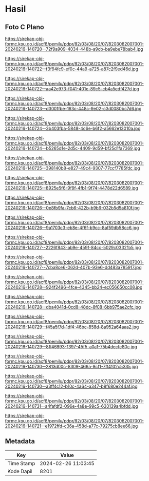 # Hasil

## Foto C Plano

https://sirekap-obj-formc.kpu.go.id/acf8/pemilu/pdpr/82/03/08/20/07/8203082007001-20240216-140720--72f9a909-4034-448b-a9cb-ba9ebe78bab4.jpg

https://sirekap-obj-formc.kpu.go.id/acf8/pemilu/pdpr/82/03/08/20/07/8203082007001-20240216-140722--f3f94fc9-ef0c-44a9-a725-a87c2f9ed46d.jpg

https://sirekap-obj-formc.kpu.go.id/acf8/pemilu/pdpr/82/03/08/20/07/8203082007001-20240216-140722--aa42e973-f041-401e-89c5-cb4a5edf427d.jpg

https://sirekap-obj-formc.kpu.go.id/acf8/pemilu/pdpr/82/03/08/20/07/8203082007001-20240216-140723--d3001fbe-193c-448c-9e02-c3d0080bc7d6.jpg

https://sirekap-obj-formc.kpu.go.id/acf8/pemilu/pdpr/82/03/08/20/07/8203082007001-20240216-140724--3b403fba-5848-4c6e-b6f2-a5662e13010a.jpg

https://sirekap-obj-formc.kpu.go.id/acf8/pemilu/pdpr/82/03/08/20/07/8203082007001-20240216-140724--b5265d1e-2d5c-4409-9d59-bf25d1fa7369.jpg

https://sirekap-obj-formc.kpu.go.id/acf8/pemilu/pdpr/82/03/08/20/07/8203082007001-20240216-140725--398140b8-e827-49c4-9307-77ccf7785fdc.jpg

https://sirekap-obj-formc.kpu.go.id/acf8/pemilu/pdpr/82/03/08/20/07/8203082007001-20240216-140725--8925e5f6-9f9f-4fb1-9f74-4478d22d6589.jpg

https://sirekap-obj-formc.kpu.go.id/acf8/pemilu/pdpr/82/03/08/20/07/8203082007001-20240216-140726--0e8fb9fa-7cb6-422b-b9b6-032b5d5a810f.jpg

https://sirekap-obj-formc.kpu.go.id/acf8/pemilu/pdpr/82/03/08/20/07/8203082007001-20240216-140726--9a1703c3-eb8e-4f6f-b9cc-8af59db58cc6.jpg

https://sirekap-obj-formc.kpu.go.id/acf8/pemilu/pdpr/82/03/08/20/07/8203082007001-20240216-140727--2226f843-ab9e-459f-84cc-5029c03321b5.jpg

https://sirekap-obj-formc.kpu.go.id/acf8/pemilu/pdpr/82/03/08/20/07/8203082007001-20240216-140727--7cba8ce6-062d-407b-93e6-dd483a785917.jpg

https://sirekap-obj-formc.kpu.go.id/acf8/pemilu/pdpr/82/03/08/20/07/8203082007001-20240216-140728--924f2496-4fce-4345-bb24-ec056650cc08.jpg

https://sirekap-obj-formc.kpu.go.id/acf8/pemilu/pdpr/82/03/08/20/07/8203082007001-20240216-140728--dba4041d-0cd8-48dc-8f08-6bb975ae2cfc.jpg

https://sirekap-obj-formc.kpu.go.id/acf8/pemilu/pdpr/82/03/08/20/07/8203082007001-20240216-140729--f45a5f7d-1df4-46bc-858d-8a952a64aaa2.jpg

https://sirekap-obj-formc.kpu.go.id/acf8/pemilu/pdpr/82/03/08/20/07/8203082007001-20240216-140729--8ff46893-1397-45f5-a0a1-75b4decfc80c.jpg

https://sirekap-obj-formc.kpu.go.id/acf8/pemilu/pdpr/82/03/08/20/07/8203082007001-20240216-140730--2813d00c-8309-469a-8cf1-7ff4102c5335.jpg

https://sirekap-obj-formc.kpu.go.id/acf8/pemilu/pdpr/82/03/08/20/07/8203082007001-20240216-140730--a3ff4c12-b10c-4a64-a347-b8f680e244af.jpg

https://sirekap-obj-formc.kpu.go.id/acf8/pemilu/pdpr/82/03/08/20/07/8203082007001-20240216-140731--a4fafdf2-096e-4a8e-99c5-630139a4bfdd.jpg

https://sirekap-obj-formc.kpu.go.id/acf8/pemilu/pdpr/82/03/08/20/07/8203082007001-20240216-140721--e1972ffd-c36a-458d-a77c-79275cb8ee66.jpg


## Metadata

| Key        | Value               |
| ---------- | ------------------- |
| Time Stamp | 2024-02-26 11:03:45 |
| Kode Dapil | 8201                |



